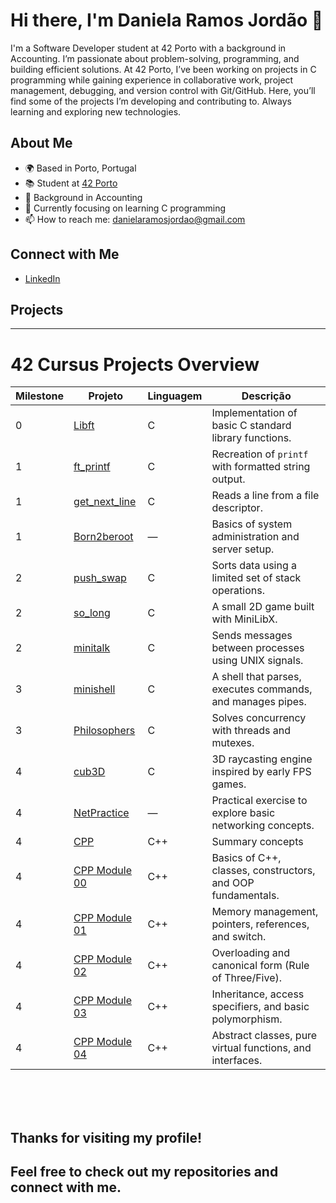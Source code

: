 # Hi there, I'm Daniela Ramos Jordão 👋

I'm a Software Developer student at 42 Porto with a background in Accounting. I’m passionate about problem-solving, programming, and building efficient solutions.
At 42 Porto, I’ve been working on projects in C programming while gaining experience in collaborative work, project management, debugging, and version control with Git/GitHub.
Here, you’ll find some of the projects I’m developing and contributing to. Always learning and exploring new technologies. 

## About Me

- 🌍 Based in Porto, Portugal
- 📚 Student at [42 Porto](https://www.42porto.com)
- 💼 Background in Accounting
- 🌱 Currently focusing on learning C programming
- 📫 How to reach me: [danielaramosjordao@gmail.com](mailto:danielaramosjordao@gmail.com)
  
## Connect with Me

- [LinkedIn](https://linkedin.com/in/daniela-ramos-jordao/)

## Projects

---

# 42 Cursus Projects Overview

| Milestone | Projeto                                      | Linguagem | Descrição                                                      |
|-----------|---------------------------------------------|-----------|----------------------------------------------------------------|
| 0         | [Libft](https://github.com/danielarjordao/Libft.git)         | C         | Implementation of basic C standard library functions.          |
| 1         | [ft_printf](https://github.com/danielarjordao/ft_printf.git)     | C         | Recreation of `printf` with formatted string output.           |
| 1         | [get_next_line](https://github.com/danielarjordao/get_next_line.git) | C         | Reads a line from a file descriptor.                            |
| 1         | [Born2beroot](https://github.com/danielarjordao/Born2beroot.git)   | —         | Basics of system administration and server setup.              |
| 2         | [push_swap](https://github.com/danielarjordao/push_swap.git)     | C         | Sorts data using a limited set of stack operations.             |
| 2         | [so_long](https://github.com/danielarjordao/so_long)       | C         | A small 2D game built with MiniLibX.                            |
| 2         | [minitalk](https://github.com/danielarjordao/minitalk)      | C         | Sends messages between processes using UNIX signals.           |
| 3         | [minishell](https://github.com/danielarjordao/minishell)     | C         | A shell that parses, executes commands, and manages pipes.      |
| 3         | [Philosophers](https://github.com/danielarjordao/Philosophers)  | C         | Solves concurrency with threads and mutexes.                    |
| 4         | [cub3D](https://github.com/danielarjordao/cub3D)         | C         | 3D raycasting engine inspired by early FPS games.               |
| 4         | [NetPractice](https://github.com/danielarjordao/NetPractice.git)   | —        | Practical exercise to explore basic networking concepts.        |
| 4         | [CPP](https://github.com/danielarjordao/CPP.git) | C++      | Summary concepts |
| 4         | [CPP Module 00](https://github.com/danielarjordao/CPP/tree/d296601ee282196436ae88be01159e29146afcf6/CPP%20Module%2000) | C++      | Basics of C++, classes, constructors, and OOP fundamentals. |
| 4         | [CPP Module 01](https://github.com/danielarjordao/CPP/tree/d296601ee282196436ae88be01159e29146afcf6/CPP%20Module%2001) | C++      | Memory management, pointers, references, and switch.          |
| 4         | [CPP Module 02](https://github.com/danielarjordao/CPP/tree/d296601ee282196436ae88be01159e29146afcf6/CPP%20Module%2002) | C++      | Overloading and canonical form (Rule of Three/Five).           |
| 4         | [CPP Module 03](https://github.com/danielarjordao/CPP/tree/d296601ee282196436ae88be01159e29146afcf6/CPP%20Module%2003) | C++      | Inheritance, access specifiers, and basic polymorphism.        |
| 4         | [CPP Module 04](https://github.com/danielarjordao/CPP/tree/d296601ee282196436ae88be01159e29146afcf6/CPP%20Module%2004) | C++      | Abstract classes, pure virtual functions, and interfaces.      |

<br><br><br>

## Thanks for visiting my profile! 
## Feel free to check out my repositories and connect with me.
